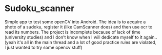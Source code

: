 # Sudoku_scanner
Simple app to test some openCV into Android.
The idea is to acquire a photo of a sudoku, register it (like CamScanner does) and then use ocr to read its numbers.
The project is incomplete because of lack of time (university studies) and I don't know when I will dedicate myself to it again..
(yeah it's all in the main thread and a lot of good practice rules are violated, I just wanted to try some opencv stuff)
